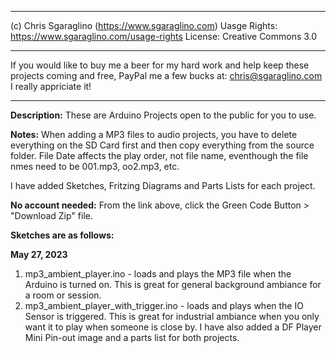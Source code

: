 ***************************************************

  (c) Chris Sgaraglino (https://www.sgaraglino.com)
  Uasge Rights: https://www.sgaraglino.com/usage-rights
  License: Creative Commons 3.0

***************************************************

  If you would like to buy me a beer for my hard work 
  and help keep these projects coming and free, PayPal 
  me a few  bucks at: chris@sgaraglino.com I really 
  appriciate it!

***************************************************


**Description:** These are Arduino Projects open to the public for you to use.

**Notes:** When adding a MP3 files to audio projects, you have to delete everything on the SD Card first and then copy everything from the source folder. File Date affects the play order, not file name, eventhough the file nmes need to be 001.mp3, oo2.mp3, etc.

I have added Sketches, Fritzing Diagrams and Parts Lists for each project.
 
**No account needed:** From the link above, click the Green Code Button > "Download Zip" file.
 
**Sketches are as follows:**

**May 27, 2023**
1. mp3_ambient_player.ino - loads and plays the MP3 file when the Arduino is turned on. This is great for general background ambiance for a room or session. 
2. mp3_ambient_player_with_trigger.ino - loads and plays when the IO Sensor is triggered. This is great for industrial ambiance when you only want it to play when someone is close by.
I have also added a DF Player Mini Pin-out image and a parts list for both projects.
